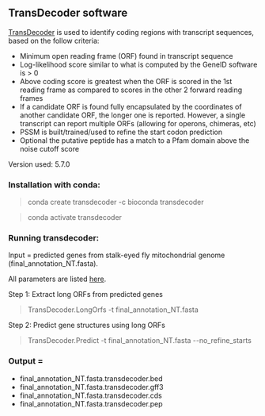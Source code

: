## TransDecoder software

[TransDecoder](https://github.com/TransDecoder/TransDecoder/wiki) is used to identify coding regions with transcript sequences, based on the follow criteria:
- Minimum open reading frame (ORF) found in transcript sequence
- Log-likelihood score similar to what is computed by the GeneID software is > 0
- Above coding score is greatest when the ORF is scored in the 1st reading frame as compared to scores in the other 2 forward reading frames
- If a candidate ORF is found fully encapsulated by the coordinates of another candidate ORF, the longer one is reported. However, a single transcript can report multiple ORFs (allowing for operons, chimeras, etc)
- PSSM is built/trained/used to refine the start codon prediction
- Optional the putative peptide has a match to a Pfam domain above the noise cutoff score

Version used: 5.7.0

### Installation with conda:
 > conda create transdecoder -c bioconda transdecoder
 
 > conda activate transdecoder

### Running transdecoder:
Input = predicted genes from stalk-eyed fly mitochondrial genome (final_annotation_NT.fasta).

All parameters are listed [here](https://github.com/TransDecoder/TransDecoder/blob/master/Changelog.txt).

Step 1: Extract long ORFs from predicted genes

  > TransDecoder.LongOrfs -t final_annotation_NT.fasta

Step 2: Predict gene structures using long ORFs

 > TransDecoder.Predict -t final_annotation_NT.fasta --no_refine_starts

 ### Output = 
- final_annotation_NT.fasta.transdecoder.bed 
- final_annotation_NT.fasta.transdecoder.gff3
- final_annotation_NT.fasta.transdecoder.cds
- final_annotation_NT.fasta.transdecoder.pep

